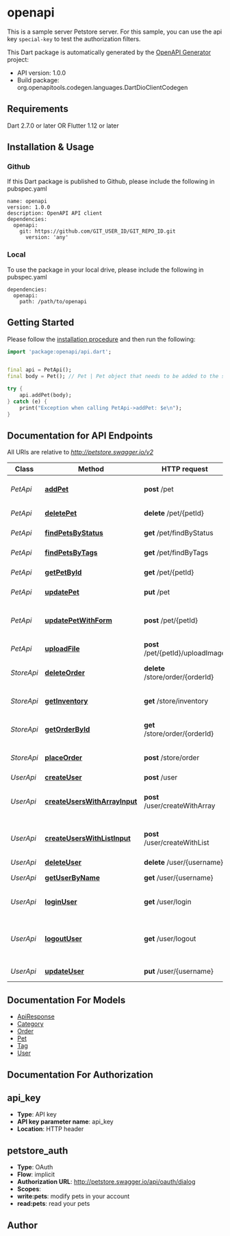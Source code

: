 # openapi
This is a sample server Petstore server. For this sample, you can use the api key `special-key` to test the authorization filters.

This Dart package is automatically generated by the [OpenAPI Generator](https://openapi-generator.tech) project:

- API version: 1.0.0
- Build package: org.openapitools.codegen.languages.DartDioClientCodegen

## Requirements

Dart 2.7.0 or later OR Flutter 1.12 or later

## Installation & Usage

### Github
If this Dart package is published to Github, please include the following in pubspec.yaml
```
name: openapi
version: 1.0.0
description: OpenAPI API client
dependencies:
  openapi:
    git: https://github.com/GIT_USER_ID/GIT_REPO_ID.git
      version: 'any'
```

### Local
To use the package in your local drive, please include the following in pubspec.yaml
```
dependencies:
  openapi:
    path: /path/to/openapi
```

## Getting Started

Please follow the [installation procedure](#installation--usage) and then run the following:

```dart
import 'package:openapi/api.dart';


final api = PetApi();
final body = Pet(); // Pet | Pet object that needs to be added to the store

try {
    api.addPet(body);
} catch (e) {
    print("Exception when calling PetApi->addPet: $e\n");
}

```

## Documentation for API Endpoints

All URIs are relative to *http://petstore.swagger.io/v2*

Class | Method | HTTP request | Description
------------ | ------------- | ------------- | -------------
*PetApi* | [**addPet**](doc/PetApi.md#addpet) | **post** /pet | Add a new pet to the store
*PetApi* | [**deletePet**](doc/PetApi.md#deletepet) | **delete** /pet/{petId} | Deletes a pet
*PetApi* | [**findPetsByStatus**](doc/PetApi.md#findpetsbystatus) | **get** /pet/findByStatus | Finds Pets by status
*PetApi* | [**findPetsByTags**](doc/PetApi.md#findpetsbytags) | **get** /pet/findByTags | Finds Pets by tags
*PetApi* | [**getPetById**](doc/PetApi.md#getpetbyid) | **get** /pet/{petId} | Find pet by ID
*PetApi* | [**updatePet**](doc/PetApi.md#updatepet) | **put** /pet | Update an existing pet
*PetApi* | [**updatePetWithForm**](doc/PetApi.md#updatepetwithform) | **post** /pet/{petId} | Updates a pet in the store with form data
*PetApi* | [**uploadFile**](doc/PetApi.md#uploadfile) | **post** /pet/{petId}/uploadImage | uploads an image
*StoreApi* | [**deleteOrder**](doc/StoreApi.md#deleteorder) | **delete** /store/order/{orderId} | Delete purchase order by ID
*StoreApi* | [**getInventory**](doc/StoreApi.md#getinventory) | **get** /store/inventory | Returns pet inventories by status
*StoreApi* | [**getOrderById**](doc/StoreApi.md#getorderbyid) | **get** /store/order/{orderId} | Find purchase order by ID
*StoreApi* | [**placeOrder**](doc/StoreApi.md#placeorder) | **post** /store/order | Place an order for a pet
*UserApi* | [**createUser**](doc/UserApi.md#createuser) | **post** /user | Create user
*UserApi* | [**createUsersWithArrayInput**](doc/UserApi.md#createuserswitharrayinput) | **post** /user/createWithArray | Creates list of users with given input array
*UserApi* | [**createUsersWithListInput**](doc/UserApi.md#createuserswithlistinput) | **post** /user/createWithList | Creates list of users with given input array
*UserApi* | [**deleteUser**](doc/UserApi.md#deleteuser) | **delete** /user/{username} | Delete user
*UserApi* | [**getUserByName**](doc/UserApi.md#getuserbyname) | **get** /user/{username} | Get user by user name
*UserApi* | [**loginUser**](doc/UserApi.md#loginuser) | **get** /user/login | Logs user into the system
*UserApi* | [**logoutUser**](doc/UserApi.md#logoutuser) | **get** /user/logout | Logs out current logged in user session
*UserApi* | [**updateUser**](doc/UserApi.md#updateuser) | **put** /user/{username} | Updated user


## Documentation For Models

 - [ApiResponse](doc/ApiResponse.md)
 - [Category](doc/Category.md)
 - [Order](doc/Order.md)
 - [Pet](doc/Pet.md)
 - [Tag](doc/Tag.md)
 - [User](doc/User.md)


## Documentation For Authorization


## api_key

- **Type**: API key
- **API key parameter name**: api_key
- **Location**: HTTP header

## petstore_auth

- **Type**: OAuth
- **Flow**: implicit
- **Authorization URL**: http://petstore.swagger.io/api/oauth/dialog
- **Scopes**: 
 - **write:pets**: modify pets in your account
 - **read:pets**: read your pets


## Author




